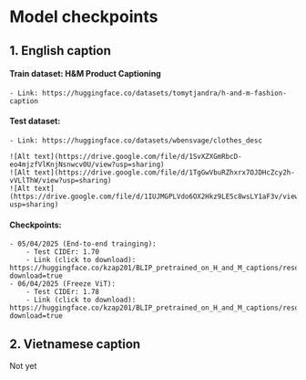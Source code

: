 # Model checkpoints

## 1. English caption
#### Train dataset: H&M Product Captioning
    - Link: https://huggingface.co/datasets/tomytjandra/h-and-m-fashion-caption
#### Test dataset: 
    - Link: https://huggingface.co/datasets/wbensvage/clothes_desc

    ![Alt text](https://drive.google.com/file/d/1SvXZXGmRbcD-eo4mjzfVlKnjNsnwcv0U/view?usp=sharing)
    ![Alt text](https://drive.google.com/file/d/1TgGwVbuRZhxrx7OJDHcZcy2h-vVLlThW/view?usp=sharing)
    ![Alt text](https://drive.google.com/file/d/1IUJMGPLVdo6OX2Hkz9LESc8wsLY1aF3v/view?usp=sharing)
    
#### Checkpoints:
    - 05/04/2025 (End-to-end trainging): 
        - Test CIDEr: 1.70
        - Link (click to download): https://huggingface.co/kzap201/BLIP_pretrained_on_H_and_M_captions/resolve/main/best_checkpoint.pth?download=true
    - 06/04/2025 (Freeze ViT):
        - Test CIDEr: 1.78
        - Link (click to download): https://huggingface.co/kzap201/BLIP_pretrained_on_H_and_M_captions/resolve/main/best_checkpoint_freeze_vit.pth?download=true

## 2. Vietnamese caption
Not yet